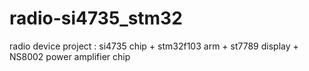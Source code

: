 # radio-si4735_stm32
radio device project : si4735 chip + stm32f103 arm + st7789 display + NS8002 power amplifier chip
